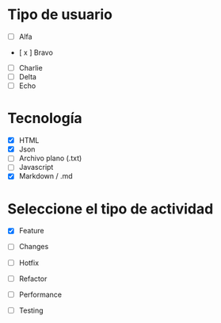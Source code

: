 # Tipo de usuario
 - [ ] Alfa
 - [ x ] Bravo
 - [ ] Charlie
 - [ ] Delta
 - [ ] Echo

# Tecnología
- [x] HTML
- [x] Json
- [ ] Archivo plano (.txt)
- [ ] Javascript
- [x] Markdown / .md

# Seleccione el tipo de actividad
- [x] Feature
- [ ] Changes
- [ ] Hotfix
- [ ] Refactor
- [ ] Performance
- [ ] Testing
 
